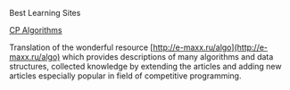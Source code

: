 Best Learning Sites

[CP Algorithms](https://cp-algorithms.com/)

Translation of the wonderful resource [http://e-maxx.ru/algo](http://e-maxx.ru/algo) which provides descriptions of many algorithms and data structures, collected knowledge by extending the articles and adding new articles especially popular in field of competitive programming.
